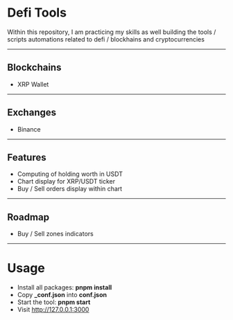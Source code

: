 # Defi Tools

Within this repository, I am practicing my skills as well building the tools / scripts automations related to defi / blockhains and cryptocurrencies

---

## Blockchains

- XRP Wallet

---

## Exchanges

- Binance

---

## Features

- Computing of holding worth in USDT
- Chart display for XRP/USDT ticker
- Buy / Sell orders display within chart

---

## Roadmap

- Buy / Sell zones indicators

---

# Usage

- Install all packages: **pnpm install**
- Copy **\_conf.json** into **conf.json**
- Start the tool: **pnpm start**
- Visit http://127.0.0.1:3000
